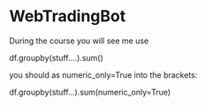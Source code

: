 # WebTradingBot

 During the course you will see me use

 df.groupby(stuff....).sum()

you should as numeric_only=True into the brackets:

df.groupby(stuff...).sum(numeric_only=True)